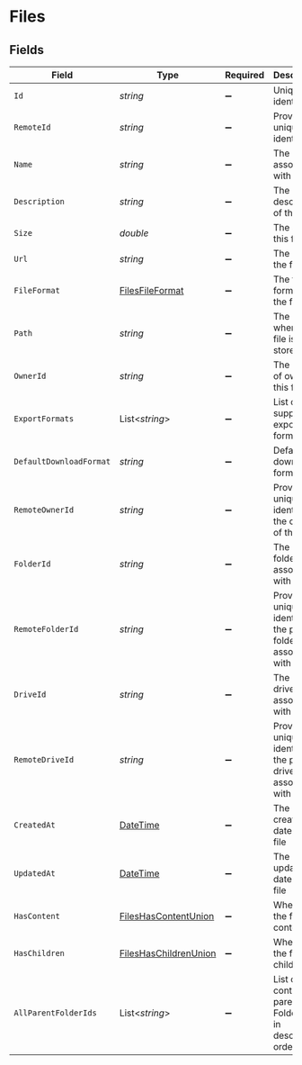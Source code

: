# Files


## Fields

| Field                                                                                 | Type                                                                                  | Required                                                                              | Description                                                                           | Example                                                                               |
| ------------------------------------------------------------------------------------- | ------------------------------------------------------------------------------------- | ------------------------------------------------------------------------------------- | ------------------------------------------------------------------------------------- | ------------------------------------------------------------------------------------- |
| `Id`                                                                                  | *string*                                                                              | :heavy_minus_sign:                                                                    | Unique identifier                                                                     | 8187e5da-dc77-475e-9949-af0f1fa4e4e3                                                  |
| `RemoteId`                                                                            | *string*                                                                              | :heavy_minus_sign:                                                                    | Provider's unique identifier                                                          | 8187e5da-dc77-475e-9949-af0f1fa4e4e3                                                  |
| `Name`                                                                                | *string*                                                                              | :heavy_minus_sign:                                                                    | The name associated with this file                                                    | Information-Technology                                                                |
| `Description`                                                                         | *string*                                                                              | :heavy_minus_sign:                                                                    | The description of the file                                                           | This is the description associated to the file.                                       |
| `Size`                                                                                | *double*                                                                              | :heavy_minus_sign:                                                                    | The size of this file                                                                 | 1024                                                                                  |
| `Url`                                                                                 | *string*                                                                              | :heavy_minus_sign:                                                                    | The url of the file                                                                   | https://drive.google.com/file/d/nd8932h9d/view                                        |
| `FileFormat`                                                                          | [FilesFileFormat](../../Models/Components/FilesFileFormat.md)                         | :heavy_minus_sign:                                                                    | The file format of the file                                                           |                                                                                       |
| `Path`                                                                                | *string*                                                                              | :heavy_minus_sign:                                                                    | The path where the file is stored                                                     | /path/to/file                                                                         |
| `OwnerId`                                                                             | *string*                                                                              | :heavy_minus_sign:                                                                    | The user ID of owner of this file                                                     | c28xyrc55866bvuv                                                                      |
| `ExportFormats`                                                                       | List<*string*>                                                                        | :heavy_minus_sign:                                                                    | List of supported export formats                                                      | [<br/>"application/pdf"<br/>]                                                         |
| `DefaultDownloadFormat`                                                               | *string*                                                                              | :heavy_minus_sign:                                                                    | Default download format                                                               | application/pdf                                                                       |
| `RemoteOwnerId`                                                                       | *string*                                                                              | :heavy_minus_sign:                                                                    | Provider's unique identifier of the owner of this file                                | e3cb75bf-aa84-466e-a6c1-b8322b257a48                                                  |
| `FolderId`                                                                            | *string*                                                                              | :heavy_minus_sign:                                                                    | The parent folder ID associated with this file                                        | c28xyrc55866bvuv                                                                      |
| `RemoteFolderId`                                                                      | *string*                                                                              | :heavy_minus_sign:                                                                    | Provider's unique identifier of the parent folder associated with this file           | e3cb75bf-aa84-466e-a6c1-b8322b257a48                                                  |
| `DriveId`                                                                             | *string*                                                                              | :heavy_minus_sign:                                                                    | The parent drive ID associated with this file                                         | c28xyrc55866bvuv                                                                      |
| `RemoteDriveId`                                                                       | *string*                                                                              | :heavy_minus_sign:                                                                    | Provider's unique identifier of the parent drive associated with this file            | e3cb75bf-aa84-466e-a6c1-b8322b257a48                                                  |
| `CreatedAt`                                                                           | [DateTime](https://learn.microsoft.com/en-us/dotnet/api/system.datetime?view=net-5.0) | :heavy_minus_sign:                                                                    | The created date of the file                                                          | 2023-02-23T00:00:00.000Z                                                              |
| `UpdatedAt`                                                                           | [DateTime](https://learn.microsoft.com/en-us/dotnet/api/system.datetime?view=net-5.0) | :heavy_minus_sign:                                                                    | The last updated date of the file                                                     | 2024-02-23T00:00:00.000Z                                                              |
| `HasContent`                                                                          | [FilesHasContentUnion](../../Models/Components/FilesHasContentUnion.md)               | :heavy_minus_sign:                                                                    | Whether the file has content                                                          | true                                                                                  |
| `HasChildren`                                                                         | [FilesHasChildrenUnion](../../Models/Components/FilesHasChildrenUnion.md)             | :heavy_minus_sign:                                                                    | Whether the file has children                                                         | true                                                                                  |
| `AllParentFolderIds`                                                                  | List<*string*>                                                                        | :heavy_minus_sign:                                                                    | List of containing parent Folder IDs in descending order                              | [<br/>"0123456789"<br/>]                                                              |